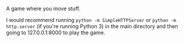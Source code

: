 A game where you move stuff.

I would recommend running `python -m SimpleHTTPServer` or `python -m http.server` (if you're running Python 3) in the main directory and then going to 127.0.0.1:8000 to play the game.
